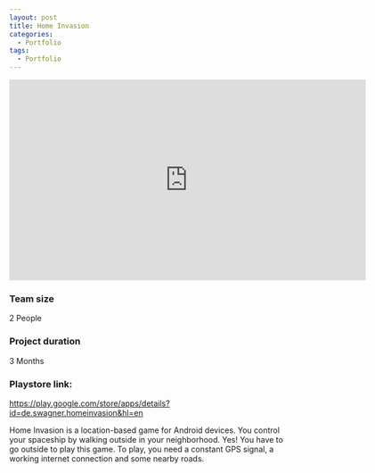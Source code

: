 ```yaml
---
layout: post
title: Home Invasion
categories:
  - Portfolio
tags:
  - Portfolio
---
```


<div class="embed-responsive embed-responsive-16by9">
  <iframe width="640" height="360" class="embed-responsive-item" src="https://www.youtube-nocookie.com/embed/xE_PZIAPoZY?controls=1&amp;" frameborder="0" allowfullscreen></iframe>
</div>

### Team size
2 People

### Project duration
3 Months

### Playstore link: 
<https://play.google.com/store/apps/details?id=de.swagner.homeinvasion&hl=en>

Home Invasion is a location-based game for Android devices.
You control your spaceship by walking outside in your neighborhood. Yes! You have to go outside to play this game. To play, you need a constant GPS signal, a working internet connection and some nearby roads.